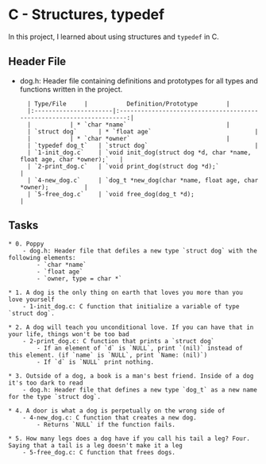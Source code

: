# C - Structures, typedef
In this project, I learned about using structures and `typedef` in C.

## Header File
* dog.h: Header file containing definitions and prototypes for all types and functions written in the project.

		| Type/File		|			Definition/Prototype		|
		|:----------------------|:---------------------------------------------------------------------:|
		|			| * `char *name`							|
		| `struct dog`		| * `float age`								|
		|			| * `char *owner`							|
		| `typedef dog_t`	| `struct dog`								|
		| `1-init_dog.c`	| `void init_dog(struct dog *d, char *name, float age, char *owner);`	|
		| `2-print_dog.c`	| `void print_dog(struct dog *d);`					|
		| `4-new_dog.c`		| `dog_t *new_dog(char *name, float age, char *owner);			|
		| `5-free_dog.c`	| `void free_dog(dog_t *d);						| 

## Tasks
	* 0. Poppy
		- dog.h: Header file that defiles a new type `struct dog` with the following elements:
			- `char *name`
			- `float age`
			- `owner, type = char *`

	* 1. A dog is the only thing on earth that loves you more than you love yourself
		- 1-init_dog.c: C function that initialize a variable of type `struct dog`.

	* 2. A dog will teach you unconditional love. If you can have that in your life, things won't be too bad
		- 2-print_dog.c: C function that prints a `struct dog`
			- If an element of `d` is `NULL`, print `(nil)` instead of this element. (if `name` is `NULL`, print `Name: (nil)`)
			- If `d` is `NULL` print nothing.

	* 3. Outside of a dog, a book is a man's best friend. Inside of a dog it's too dark to read
		- dog.h: Header file that defines a new type `dog_t` as a new name for the type `struct dog`.

	* 4. A door is what a dog is perpetually on the wrong side of
		- 4-new_dog.c: C function that creates a new dog.
			- Returns `NULL` if the function fails.

	* 5. How many legs does a dog have if you call his tail a leg? Four. Saying that a tail is a leg doesn't make it a leg
		- 5-free_dog.c: C function that frees dogs.
